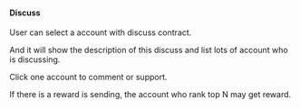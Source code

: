 #### Discuss

User can select a account with discuss contract.

And it will show the description of this discuss and list lots of account who is discussing.

Click one account to comment or support.

If there is a reward is sending, the account who rank top N may get reward.

